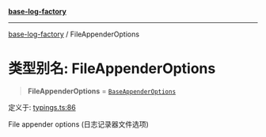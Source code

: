 [**base-log-factory**](../index.md)

***

[base-log-factory](../index.md) / FileAppenderOptions

# 类型别名: FileAppenderOptions

> **FileAppenderOptions** = [`BaseAppenderOptions`](BaseAppenderOptions.md)

定义于: [typings.ts:86](https://github.com/fengxinming/log-base/blob/a5fb852e6e988415aefb3bad08caae82eaa58e63/src/typings.ts#L86)

File appender options (日志记录器文件选项)

